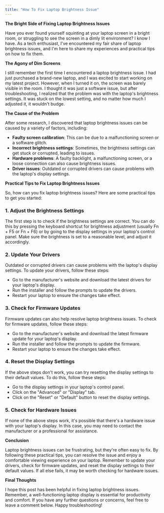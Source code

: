 ```yaml
---
title: "How To Fix Laptop Brightness Issue"
---
```


**The Bright Side of Fixing Laptop Brightness Issues**

Have you ever found yourself squinting at your laptop screen in a bright room, or struggling to see the screen in a dimly lit environment? I know I have. As a tech enthusiast, I've encountered my fair share of laptop brightness issues, and I'm here to share my experiences and practical tips on how to fix them.

**The Agony of Dim Screens**

I still remember the first time I encountered a laptop brightness issue. I had just purchased a brand-new laptop, and I was excited to start working on my latest project. However, when I turned it on, the screen was barely visible in the room. I thought it was just a software issue, but after troubleshooting, I realized that the problem was with the laptop's brightness settings. It was stuck on the lowest setting, and no matter how much I adjusted it, it wouldn't budge.

**The Cause of the Problem**

After some research, I discovered that laptop brightness issues can be caused by a variety of factors, including:

*   **Faulty screen calibration**: This can be due to a malfunctioning screen or a software glitch.
*   **Incorrect brightness settings**: Sometimes, the brightness settings can get stuck or corrupted, leading to issues.
*   **Hardware problems**: A faulty backlight, a malfunctioning screen, or a loose connection can also cause brightness issues.
*   **Driver issues**: Outdated or corrupted drivers can cause problems with the laptop's display settings.

**Practical Tips to Fix Laptop Brightness Issues**

So, how can you fix laptop brightness issues? Here are some practical tips to get you started:

### 1. **Adjust the Brightness Settings**

The first step is to check if the brightness settings are correct. You can do this by pressing the keyboard shortcut for brightness adjustment (usually Fn + F5 or Fn + F6) or by going to the display settings in your laptop's control panel. Make sure the brightness is set to a reasonable level, and adjust it accordingly.

### 2. **Update Your Drivers**

Outdated or corrupted drivers can cause problems with the laptop's display settings. To update your drivers, follow these steps:

*   Go to the manufacturer's website and download the latest drivers for your laptop's display.
*   Run the installer and follow the prompts to update the drivers.
*   Restart your laptop to ensure the changes take effect.

### 3. **Check for Firmware Updates**

Firmware updates can also help resolve laptop brightness issues. To check for firmware updates, follow these steps:

*   Go to the manufacturer's website and download the latest firmware update for your laptop's display.
*   Run the installer and follow the prompts to update the firmware.
*   Restart your laptop to ensure the changes take effect.

### 4. **Reset the Display Settings**

If the above steps don't work, you can try resetting the display settings to their default values. To do this, follow these steps:

*   Go to the display settings in your laptop's control panel.
*   Click on the "Advanced" or "Display" tab.
*   Click on the "Reset" or "Default" button to reset the display settings.

### 5. **Check for Hardware Issues**

If none of the above steps work, it's possible that there's a hardware issue with your laptop's display. In this case, you may need to contact the manufacturer or a professional for assistance.

**Conclusion**

Laptop brightness issues can be frustrating, but they're often easy to fix. By following these practical tips, you can resolve the issue and enjoy a comfortable viewing experience on your laptop. Remember to update your drivers, check for firmware updates, and reset the display settings to their default values. If all else fails, it may be worth checking for hardware issues.

**Final Thoughts**

I hope this post has been helpful in fixing laptop brightness issues. Remember, a well-functioning laptop display is essential for productivity and comfort. If you have any further questions or concerns, feel free to leave a comment below. Happy troubleshooting!
